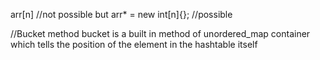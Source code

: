 arr[n] //not possible but
arr* = new int[n]{}; //possible 

//Bucket method
bucket is a built in method of unordered_map container
which tells the position of the element in the hashtable itself